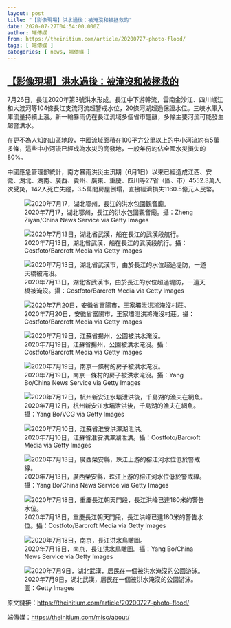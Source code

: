 ```yaml
---
layout: post
title: "【影像現場】洪水過後：被淹沒和被拯救的"
date: 2020-07-27T04:54:00.000Z
author: 端傳媒
from: https://theinitium.com/article/20200727-photo-flood/
tags: [ 端傳媒 ]
categories: [ news, 端傳媒 ]
---
```

<!--1595825640000-->
[【影像現場】洪水過後：被淹沒和被拯救的](https://theinitium.com/article/20200727-photo-flood/)
------

<div>
<section>  <article><p>7月26日，長江2020年第3號洪水形成。長江中下游幹流，雲南金沙江、四川岷江和大渡河等104條長江支流河流超警戒水位，20條河湖超過保證水位。三峽水庫入庫流量持續上漲。新一輪暴雨仍在長江流域多個省市醞釀，多條主要河流可能發生超警洪水。</p><p>在更不為人知的山區地段，中國流域面積在100平方公里以上的中小河流約有5萬多條，這些中小河流已經成為水災的高發地，一般年份約佔全國水災損失的80%。</p><p>中國應急管理部統計，南方暴雨洪災主汛期（6月1日）以來已經造成江西、安徽、湖北、湖南、廣西、貴州、廣東、重慶、四川等27省（區、市）4552.3萬人次受災，142人死亡失蹤，3.5萬間房屋倒塌，直接經濟損失1160.5億元人民幣。</p><figure class="image" itemscope="" itemtype="https://schema.org/ImageObject"><a class="image"><img src="https://d32kak7w9u5ewj.cloudfront.net/media/image/2020/07/437897f34b5b43e0b266bae66a3ae06a.jpg?imageView2/1/w/1080/h/720/format/jpg" alt="2020年7月17，湖北鄂州，長江的洪水包圍觀音廟。" itemprop="contentUrl"></a>            <figcaption itemprop="caption">2020年7月17，湖北鄂州，長江的洪水包圍觀音廟。<span class="credit">攝：Zheng Ziyan/China News Service via Getty Images</span></figcaption></figure><figure class="image" itemscope="" itemtype="https://schema.org/ImageObject"><a class="image"><img src="https://d32kak7w9u5ewj.cloudfront.net/media/image/2020/07/c28763564f344b8ca36075ff6c12613f.jpg?imageView2/1/w/1080/h/683/format/jpg" alt="2020年7月13日，湖北省武漢，船在長江的武漢段航行。" itemprop="contentUrl"></a>            <figcaption itemprop="caption">2020年7月13日，湖北省武漢，船在長江的武漢段航行。<span class="credit">攝：Costfoto/Barcroft Media via Getty Images</span></figcaption></figure><figure class="image" itemscope="" itemtype="https://schema.org/ImageObject"><a class="image"><img src="https://d32kak7w9u5ewj.cloudfront.net/media/image/2020/07/3fb8626f3e81434ea00e789a30b6ab10.jpg?imageView2/1/w/1080/h/810/format/jpg" alt="2020年7月13日，湖北省武漢市，由於長江的水位超過堤防，一道天橋被淹沒。" itemprop="contentUrl"></a>            <figcaption itemprop="caption">2020年7月13日，湖北省武漢市，由於長江的水位超過堤防，一道天橋被淹沒。<span class="credit">攝：Costfoto/Barcroft Media via Getty Images</span></figcaption></figure><figure class="image" itemscope="" itemtype="https://schema.org/ImageObject"><a class="image"><img src="https://d32kak7w9u5ewj.cloudfront.net/media/image/2020/07/5c65f9c6cad24b1b87109548c33bfade.jpg?imageView2/1/w/1080/h/714/format/jpg" alt="2020年7月20日，安徽省富陽市，王家壩泄洪將淹沒村莊。" itemprop="contentUrl"></a>            <figcaption itemprop="caption">2020年7月20日，安徽省富陽市，王家壩泄洪將淹沒村莊。<span class="credit">攝：Costfoto/Barcroft Media via Getty Images</span></figcaption></figure><figure class="image" itemscope="" itemtype="https://schema.org/ImageObject"><a class="image"><img src="https://d32kak7w9u5ewj.cloudfront.net/media/image/2020/07/4c57e5b4775d4b75a360a76736c640f8.jpg?imageView2/1/w/1080/h/720/format/jpg" alt="2020年7月19日，江蘇省揚州，公園被洪水淹沒。" itemprop="contentUrl"></a>            <figcaption itemprop="caption">2020年7月19日，江蘇省揚州，公園被洪水淹沒。<span class="credit">攝：Costfoto/Barcroft Media via Getty Images</span></figcaption></figure><figure class="image" itemscope="" itemtype="https://schema.org/ImageObject"><a class="image"><img src="https://d32kak7w9u5ewj.cloudfront.net/media/image/2020/07/74d22f6b01634c8a8fc41f7a22538bf6.jpg?imageView2/1/w/1080/h/720/format/jpg" alt="2020年7月19日，南京一條村的房子被洪水淹沒。" itemprop="contentUrl"></a>            <figcaption itemprop="caption">2020年7月19日，南京一條村的房子被洪水淹沒。<span class="credit">攝：Yang Bo/China News Service via Getty Images</span></figcaption></figure><figure class="image" itemscope="" itemtype="https://schema.org/ImageObject"><a class="image"><img src="https://d32kak7w9u5ewj.cloudfront.net/media/image/2020/07/040ee3c08a584c00968fd2ee57c20aa7.jpg?imageView2/1/w/1080/h/720/format/jpg" alt="2020年7月12日，杭州新安江水壩泄洪後，千島湖的漁夫在網魚。" itemprop="contentUrl"></a>            <figcaption itemprop="caption">2020年7月12日，杭州新安江水壩泄洪後，千島湖的漁夫在網魚。<span class="credit">攝：Yang Bo/VCG via Getty Images</span></figcaption></figure><figure class="image" itemscope="" itemtype="https://schema.org/ImageObject"><a class="image"><img src="https://d32kak7w9u5ewj.cloudfront.net/media/image/2020/07/be69c9e199b84c20907cb877695d03a6.jpg?imageView2/1/w/1080/h/810/format/jpg" alt="2020年7月10日，江蘇省淮安洪澤湖泄洪。" itemprop="contentUrl"></a>            <figcaption itemprop="caption">2020年7月10日，江蘇省淮安洪澤湖泄洪。<span class="credit">攝：Costfoto/Barcroft Media via Getty Images</span></figcaption></figure><figure class="image" itemscope="" itemtype="https://schema.org/ImageObject"><a class="image"><img src="https://d32kak7w9u5ewj.cloudfront.net/media/image/2020/07/6dcde85a47bb4c07ad6bf58f0696a661.jpg?imageView2/1/w/1080/h/720/format/jpg" alt="2020年7月13日，廣西榮安縣，珠江上游的榕江河水位低於警戒線。" itemprop="contentUrl"></a>            <figcaption itemprop="caption">2020年7月13日，廣西榮安縣，珠江上游的榕江河水位低於警戒線。<span class="credit">攝：Yang Bo/China News Service via Getty Images</span></figcaption></figure><figure class="image" itemscope="" itemtype="https://schema.org/ImageObject"><a class="image"><img src="https://d32kak7w9u5ewj.cloudfront.net/media/image/2020/07/ec4de8ea78684f36833f7cd57c9c6ff7.jpg?imageView2/1/w/1080/h/721/format/jpg" alt="2020年7月18日，重慶長江朝天門段，長江洪峰已達180米的警告水位。" itemprop="contentUrl"></a>            <figcaption itemprop="caption">2020年7月18日，重慶長江朝天門段，長江洪峰已達180米的警告水位。<span class="credit">攝：Costfoto/Barcroft Media via Getty Images</span></figcaption></figure><figure class="image" itemscope="" itemtype="https://schema.org/ImageObject"><a class="image"><img src="https://d32kak7w9u5ewj.cloudfront.net/media/image/2020/07/400e8168f88d45109c03554965e3946b.jpg?imageView2/1/w/1080/h/720/format/jpg" alt="2020年7月18日，南京，長江洪水鳥瞰圖。" itemprop="contentUrl"></a>            <figcaption itemprop="caption">2020年7月18日，南京，長江洪水鳥瞰圖。<span class="credit">攝：Yang Bo/China News Service via Getty Images</span></figcaption></figure><figure class="image" itemscope="" itemtype="https://schema.org/ImageObject"><a class="image"><img src="https://d32kak7w9u5ewj.cloudfront.net/media/image/2020/07/c37ad760df914db7989cf28bda5c1eea.jpg?imageView2/1/w/1080/h/720/format/jpg" alt="2020年7月9日，湖北武漢，居民在一個被洪水淹沒的公園游泳。" itemprop="contentUrl"></a>            <figcaption itemprop="caption">2020年7月9日，湖北武漢，居民在一個被洪水淹沒的公園游泳。<span class="credit">圖：Getty Images</span></figcaption></figure></article>  <footer>          <p>        <span>原文鏈接：</span><a href="https://theinitium.com/article/20200727-photo-flood/">https://theinitium.com/article/20200727-photo-flood/</a>      </p>      <p>        <span>端傳媒：</span><a href="https://theinitium.com/misc/about/">https://theinitium.com/misc/about/</a>      </p>      </footer></section>
</div>
